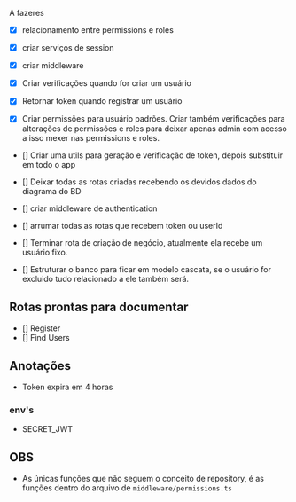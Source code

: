 A fazeres
- [x] relacionamento entre permissions e roles
- [x] criar serviços de session
- [x] criar middleware

- [x] Criar verificações quando for criar um usuário
- [x] Retornar token quando registrar um usuário

- [x] Criar permissões para usuário padrões. Criar também verificações para alterações de permissões e roles para deixar apenas admin com acesso a isso mexer nas permissions e roles.

- [] Criar uma utils para geração e verificação de token, depois substituir em todo o app

- [] Deixar todas as rotas criadas recebendo os devidos dados do diagrama do BD

- [] criar middleware de authentication
- [] arrumar todas as rotas que recebem token ou userId
- [] Terminar rota de criação de negócio, atualmente ela recebe um usuário fixo.

- [] Estruturar o banco para ficar em modelo cascata, se o usuário for excluido tudo relacionado a ele também será.

## Rotas prontas para documentar
- [] Register
- [] Find Users

## Anotações
- Token expira em 4 horas

### env's
- SECRET_JWT

## OBS
- As únicas funções que não seguem o conceito de repository, é as funções dentro do arquivo de `middleware/permissions.ts`